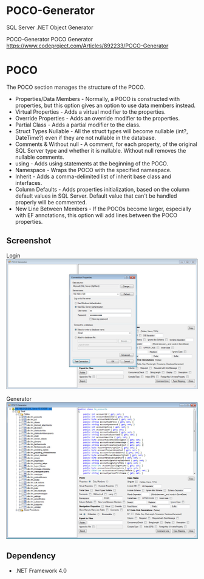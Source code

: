 # POCO-Generator
SQL Server .NET Object Generator

POCO-Generator
POCO Generator https://www.codeproject.com/Articles/892233/POCO-Generator

# POCO
The POCO section manages the structure of the POCO.

- Properties/Data Members - Normally, a POCO is constructed with properties, but this option gives an option to use data members instead.
- Virtual Properties - Adds a virtual modifier to the properties.
- Override Properties - Adds an override modifier to the properties.
- Partial Class - Adds a partial modifier to the class.
- Struct Types Nullable - All the struct types will become nullable (int?, DateTime?) even if they are not nullable in the database.
- Comments & Without null - A comment, for each property, of the original SQL Server type and whether it is nullable. Without null removes the nullable comments.
- using - Adds using statements at the beginning of the POCO.
- Namespace - Wraps the POCO with the specified namespace.
- Inherit - Adds a comma-delimited list of inherit base class and interfaces.
- Column Defaults - Adds properties initialization, based on the column default values in SQL Server. Default value that can't be handled properly will be commented.
- New Line Between Members - If the POCOs become larger, especially with EF annotations, this option will add lines between the POCO properties.

## Screenshot

Login </br>
![Login](https://github.com/EnterpriseSolution/POCO-Generator/blob/master/Login.jpg)

Generator </br>
![Generator](https://github.com/EnterpriseSolution/POCO-Generator/blob/master/Generator.jpg)

## Dependency

* .NET Framework 4.0
